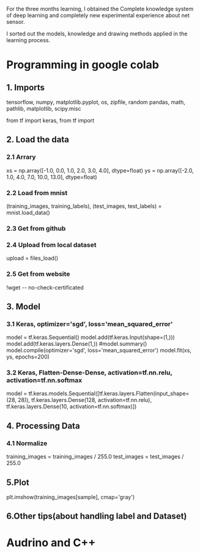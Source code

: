 For the three months learning, I obtained the Complete knowledge system of deep learning and completely new experimental experience about net sensor.

I sorted out the models, knowledge and drawing methods applied in the learning process.






# Programming in google colab
## 1. Imports
tensorflow, numpy, matplotlib.pyplot, os, zipfile, random pandas, math, pathlib, matplotlib, scipy.misc

from tf import keras, from tf import 
## 2. Load the data
### 2.1 Arrary
xs = np.array([-1.0, 0.0, 1.0, 2.0, 3.0, 4.0], dtype=float)
ys = np.array([-2.0, 1.0, 4.0, 7.0, 10.0, 13.0], dtype=float)
### 2.2 Load from mnist
(training_images, training_labels), (test_images, test_labels) = mnist.load_data()
### 2.3 Get from github

### 2.4 Upload from local dataset
upload = files_load()
### 2.5 Get from website
!wget -- no-check-certificated

## 3. Model
### 3.1 Keras, optimizer='sgd', loss='mean_squared_error'
model = tf.keras.Sequential()
model.add(tf.keras.Input(shape=(1,)))
model.add(tf.keras.layers.Dense(1,))
#model.summary()
model.compile(optimizer='sgd', loss='mean_squared_error')
model.fit(xs, ys, epochs=200)

### 3.2 Keras, Flatten-Dense-Dense, activation=tf.nn.relu, activation=tf.nn.softmax
model = tf.keras.models.Sequential([tf.keras.layers.Flatten(input_shape=(28, 28)), 
                                    tf.keras.layers.Dense(128, activation=tf.nn.relu), 
                                    tf.keras.layers.Dense(10, activation=tf.nn.softmax)])

## 4. Processing Data
### 4.1 Normalize
training_images  = training_images / 255.0
test_images = test_images / 255.0


## 5.Plot 


plt.imshow(training_images[sample], cmap='gray')


## 6.Other tips(about handling label and Dataset)


# Audrino and C++



